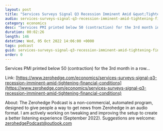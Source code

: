 ```yaml
---
layout: post
title: "Services Surveys Signal Q3 Recession Imminent Amid &quot;Tightening Financial Conditions&quot;"
audio: services-surveys-signal-q3-recession-imminent-amid-tightening-financial-conditions-0
category: economics
desc: "Services PMI printed below 50 (contraction) for the 3rd month in a row..."
duration: 00:02:26
length: 146
datetime: Wed, 05 Oct 2022 14:06:00 +0000
tags: podcast
guid: services-surveys-signal-q3-recession-imminent-amid-tightening-financial-conditions-0
order: 0
---
```

Services PMI printed below 50 (contraction) for the 3rd month in a row...

Link: [https://www.zerohedge.com/economics/services-surveys-signal-q3-recession-imminent-amid-tightening-financial-conditions](https://www.zerohedge.com/economics/services-surveys-signal-q3-recession-imminent-amid-tightening-financial-conditions)

About: The Zerohedge Podcast is a non-commercial, automated program, designed to give people a way to get news from Zerohedge in an audio format.  I am actively working on tweaking and improving the setup to create a better listening experience (September 2022).  Suggestions are welcome: [zerohedgePodcast@outlook.com](mailto:zerohedgePodcast@outlook.com)